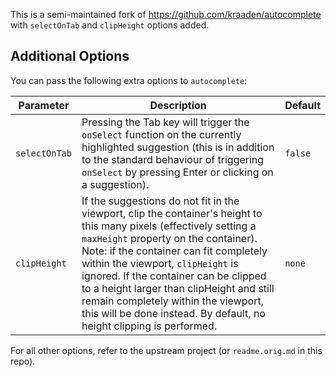 This is a semi-maintained fork of https://github.com/kraaden/autocomplete with `selectOnTab` and `clipHeight` options added.

## Additional Options

You can pass the following extra options to `autocomplete`:

|Parameter|Description|Default|
|---|---|---|
|`selectOnTab`|Pressing the Tab key will trigger the `onSelect` function on the currently highlighted suggestion (this is in addition to the standard behaviour of triggering `onSelect` by pressing Enter or clicking on a suggestion).|`false`|
|`clipHeight`|If the suggestions do not fit in the viewport, clip the container's height to this many pixels (effectively setting a `maxHeight` property on the container). Note: if the container can fit completely within the viewport, `clipHeight` is ignored. If the container can be clipped to a height larger than clipHeight and still remain completely within the viewport, this will be done instead. By default, no height clipping is performed.|`none`|

For all other options, refer to the upstream project (or `readme.orig.md` in this repo).
